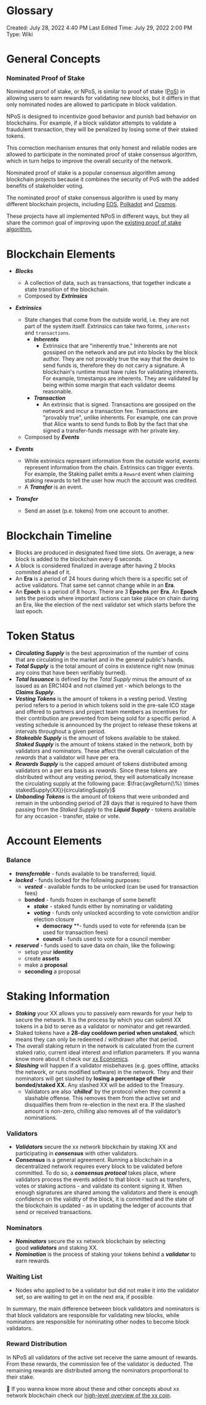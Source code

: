 # Glossary

Created: July 28, 2022 4:40 PM
Last Edited Time: July 29, 2022 2:00 PM
Type: Wiki

# General Concepts

### Nominated Proof of Stake

Nominated proof of stake, or NPoS, is similar to proof of stake ([PoS](https://learn.bybit.com/blockchain/what-is-proof-of-stake/)) in allowing users to earn rewards for validating new blocks, but it differs in that only nominated nodes are allowed to participate in block validation.

NPoS is designed to incentivize good behavior and punish bad behavior on blockchains. For example, if a block validator attempts to validate a fraudulent transaction, they will be penalized by losing some of their staked tokens.

This correction mechanism ensures that only honest and reliable nodes are allowed to participate in the nominated proof of stake consensus algorithm, which in turn helps to improve the overall security of the network.

Nominated proof of stake is a popular consensus algorithm among blockchain projects because it combines the security of PoS with the added benefits of stakeholder voting.

The nominated proof of stake consensus algorithm is used by many different blockchain projects, including [EOS](https://eos.io/), [Polkadot](https://polkadot.network/) and [Cosmos](https://cosmos.network/).

These projects have all implemented NPoS in different ways, but they all share the common goal of improving upon the [existing proof of stake algorithm.](https://learn.bybit.com/blockchain/what-is-proof-of-stake/)

# Blockchain Elements

- **_Blocks_**

  - A collection of data, such as transactions, that together indicate a state transition of the blockchain.
  - Composed by **_Extrinsics_**

- **_Extrinsics_**

  - State changes that come from the outside world, i.e. they are not part of the system itself. Extrinsics can take two forms, `inherents` and `transactions`.
    - **_Inherents_**
      - Extrinsics that are "inherently true." Inherents are not gossiped on the network and are put into blocks by the block author. They are not provably true the way that the desire to send funds is, therefore they do not carry a signature. A blockchain's runtime must have rules for validating inherents. For example, timestamps are inherents. They are validated by being within some margin that each validator deems reasonable.
    - **_Transaction_**
      - An extrinsic that is signed. Transactions are gossiped on the network and incur a transaction fee. Transactions are "provably true", unlike inherents. For example, one can prove that Alice wants to send funds to Bob by the fact that she signed a transfer-funds message with her private key.
  - Composed by **_Events_**

- **_Events_**

  - While extrinsics represent information from the outside world, events represent information from the chain. Extrinsics can trigger events. For example, the Staking pallet emits a `Reward` event when claiming staking rewards to tell the user how much the account was credited.
  - A **_Transfer_** is an event.

- **_Transfer_**
  - Send an asset (p.e. tokens) from one account to another.

# Blockchain Timeline

- Blocks are produced in designated fixed time slots. On average, a new block is added to the blockchain every 6 seconds.
- A block is considered finalized in average after having 2 blocks commited ahead of it.
- An **Era** is a period of 24 hours during which there is a specific set of active validators. That same set cannot change while in an **Era**.
- An **Epoch** is a period of 8 hours. There are 3 **Epochs** per **Era**. An **Epoch** sets the periods where important actions can take place on chain during an Era, like the election of the next validator set which starts before the last epoch.

# Token Status

- **_Circulating Supply_** is the best approximation of the number of coins that are circulating in the market and in the general public's hands.
- **_Total Supply_** is the total amount of coins in existence right now (minus any coins that have been verifiably burned).
- **_Total Issuance_** is defined by the _Total Supply_ minus the amount of xx issued as an ERC1404 and not claimed yet - which belongs to the **_Claims Supply_**.
- **_Vesting Tokens_** is the amount of tokens in a vesting period.
  Vesting period refers to a period in which tokens sold in the pre-sale ICO stage and offered to partners and project team members as incentives for their contribution are prevented from being sold for a specific period. A vesting schedule is announced by the project to release these tokens at intervals throughout a given period.
- **_Stakeable Supply_** is the amount of tokens available to be staked. **_Staked Supply_** is the amount of tokens staked in the network, both by validators and nominators. These affect the overall calculation of the _rewards_ that a validator will have per era.
- **_Rewards Supply_** is the capped amount of tokens distributed among validators on a per era basis as _rewards_. Since these tokens are distributed without any vesting period, they will automatically increase the circulating supply at the following pace:
  $\frac{avgReturn(\%) \times stakedSupply(XX)}{circulatingSupply}$
- **_Unbonding Tokens_** is the amount of tokens that were unbonded and remain in the unbonding period of 28 days that is required to have them passing from the _Staked Supply_ to the **_Liquid Supply_** - tokens available for any occasion - transfer, stake or vote.

# Account Elements

### Balance

- **_transferrable_** - funds available to be transferred; liquid.
- **_locked_** - funds locked for the following purposes:
  - **_vested_** - available funds to be unlocked (can be used for transaction fees)
  - **bonded** - funds frozen in exchange of some benefit
    - **_stake_** - staked funds either by nominating or validating
    - **_voting_** - funds only unlocked according to vote conviction and/or election closure
      - **democracy** \*\*- funds used to vote for referenda (can be used for transaction fees)
      - **council** - funds used to vote for a council member
- **_reserved_** - funds used to save data on chain, like the following:
  - setup your **identity**
  - create **assets**
  - make a **proposal**
  - **seconding** a proposal

# Staking Information

- **_Staking_** your XX allows you to passively earn rewards for your help to secure the network. It is the process by which you can submit XX tokens in a bid to serve as a validator or nominator and get rewarded.
- Staked tokens have a **28-day cooldown period when unstaked**, which means they can only be redeemed / withdrawn after that period.
- The overall staking return in the network is calculated from the current staked ratio, current ideal interest and inflation parameters.
  If you wanna know more about it check our [xx Economics](https://xx.network/wp-content/uploads/2021/12/xx-economics-v1.2.pdf).
- **_Slashing_** will happen if a validator misbehaves (e.g. goes offline, attacks the network, or runs modified software) in the network. They and their nominators will get slashed by **losing a percentage of their bonded/staked XX.** Any slashed XX will be added to the Treasury.
  - Validators are also ‘**_chilled_**’ by the protocol when they commit a slashable offense. This removes them from the active set and disqualifies them from re-election in the next era. If the slashed amount is non-zero, chilling also removes all of the validator’s nominations.

### Validators

- **_Validators_** secure the xx network blockchain by staking XX and participating in **_consensus_** with other validators.
- **_Consensus_** is a general agreement. Running a blockchain in a decentralized network requires every block to be validated before committed. To do so, a **_consensus protocol_** takes place, where validators process the events added to that block - such as transfers, votes or staking actions - and validate its content signing it. When enough signatures are shared among the validators and there is enough confidence on the validity of the block, it is committed and the state of the blockchain is updated - as in updating the ledger of accounts that send or received transactions.

### Nominators

- **_Nominators_** secure the xx network blockchain by selecting good **_validators_** and staking XX.
- **_Nomination_** is the process of staking your tokens behind a **_validator_** to earn rewards.

### Waiting List

- Nodes who applied to be a validator but did not make it into the validator set, so are waiting to get in on the next era, if possible.

In summary, the main difference between block validators and nominators is that block validators are responsible for validating new blocks, while nominators are responsible for nominating other nodes to become block validators.

### **Reward Distribution**

In NPoS all validators of the active set receive the same amount of rewards. From these rewards, the commission fee of the validator is deducted. The remaining rewards are distributed among the nominators proportional to their stake.

📌 If you wanna know more about these and other concepts about xx network blockchain check our [high-level overview of the xx coin](https://xx.network/archive/xxcoin-tokenomics/).
